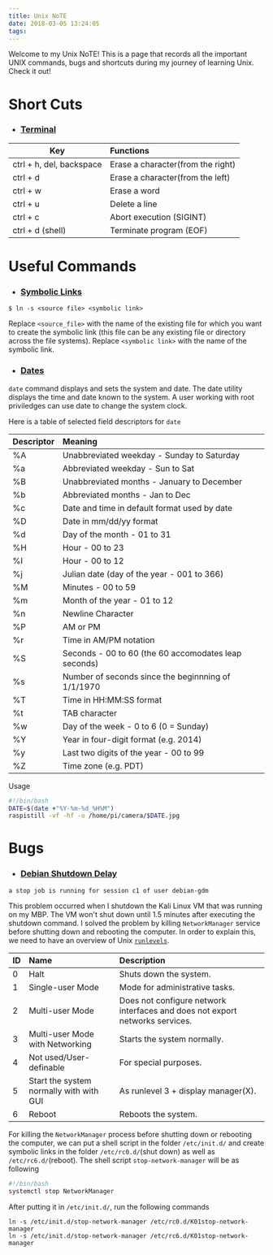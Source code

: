 ```yaml
---
title: Unix NoTE
date: 2018-03-05 13:24:05
tags:
---
```


Welcome to my Unix NoTE! This is a page that records all the important UNIX commands, bugs and shortcuts during my journey of learning Unix. Check it out!


# Short Cuts
- ### [**Terminal**](#Terminal)

| Key     	 				| Functions            |
| ------------------------- | :--------------------|
| ctrl + h, del, backspace 	| Erase a character(from the right)| 
| ctrl + d 					| Erase a character(from the left)|
| ctrl + w                  | Erase a word |
| ctrl + u  				| Delete a line | 
| ctrl + c   				| Abort execution (SIGINT)| 
| ctrl + d (shell)  		| Terminate program (EOF) | 

# Useful Commands

- ### [**Symbolic Links**](#Symbolic-Links)
```
$ ln -s <source file> <symbolic link>
```
Replace `<source_file>` with the name of the existing file for which you want to create the symbolic link (this file can be any existing file or directory across the file systems). Replace `<symbolic link>` with the name of the symbolic link.

- ### [**Dates**](#Dates)
`date` command displays and sets the system and date. The date utility displays the time and date known to the system. A user working with root priviledges can use date to change the system clock.

Here is a table of selected field descriptors for `date`

| Descriptor | Meaning 							  		  |
| ---------- | :----------------------------------------- |
| %A 		 | Unabbreviated weekday - Sunday to Saturday |
| %a   		 | Abbreviated weekday - Sun to Sat | 
| %B 		 | Unabbreviated months - January to December | 
| %b   		 | Abbreviated months - Jan to Dec |
| %c         | Date and time in default format used by date|
| %D  		 | Date in mm/dd/yy format | 
| %d 	 	 | Day of the month - 01 to 31 | 
| %H         | Hour - 00 to 23 | 
| %I      	 | Hour - 00 to 12 |
| %j  		 | Julian date (day of the year - 001 to 366)|
| %M         | Minutes - 00 to 59 | 
| %m 	  	 | Month of the year - 01 to 12 |
| %n 		 | Newline Character | 
| %P 	     | AM or PM | 
| %r 	 	 | Time in AM/PM notation | 
| %S 		 | Seconds - 00 to 60 (the 60 accomodates leap seconds)|
| %s 		 | Number of seconds since the beginnning of 1/1/1970 |
| %T 		 | Time in HH:MM:SS format |
| %t  		 | TAB character |
| %w      	 | Day of the week - 0 to 6 (0 = Sunday) | 
| %Y  		 | Year in four-digit format (e.g. 2014) |
| %y 		 | Last two digits of the year - 00 to 99
| %Z   		 | Time zone (e.g. PDT)

Usage 
```bash
#!/bin/bash
DATE=$(date +"%Y-%m-%d_%H%M")
raspistill -vf -hf -o /home/pi/camera/$DATE.jpg
```

# Bugs

- ### [**Debian Shutdown Delay**](#Debian-Shutdown-Delay)
```
a stop job is running for session c1 of user debian-gdm
```
This problem occurred when I shutdown the Kali Linux VM that was running on my MBP. The VM won't shut down until 1.5 minutes after executing the shutdown command. I solved the problem by killing `NetworkManager` service before shutting down and rebooting the computer. In order to explain this, we need to have an overview of Unix [`runlevels`](https://www.liquidweb.com/kb/linux-runlevels-explained/).

| ID  |Name                               		| Description
| --- |:----------------------------------------| :--------------------------------------------------------------------------|
| 0   |Halt                               		| Shuts down the system.													  |
| 1   |Single-user Mode                   		| Mode for administrative tasks.											  |
| 2   |Multi-user Mode                    		| Does not configure network interfaces and does not export networks services.|
| 3   |Multi-user Mode with Networking    		| Starts the system normally.												  |
| 4   |Not used/User-definable              	| For special purposes.														  |
| 5   |Start the system normally with with GUI  | As runlevel 3 + display manager(X).										  |
| 6   |Reboot                             		| Reboots the system.														  |

For killing the `NetworkManager` process before shutting down or rebooting the computer, we can put a shell script in the folder `/etc/init.d/` and create symbolic links in the folder `/etc/rc0.d/`(shut down) as well as `/etc/rc6.d/`(reboot). The shell script `stop-network-manager` will be as following 
```bash
#!/bin/bash
systemctl stop NetworkManager
```
After putting it in `/etc/init.d/`, run the following commands
```
ln -s /etc/init.d/stop-network-manager /etc/rc0.d/K01stop-network-manager
ln -s /etc/init.d/stop-network-manager /etc/rc6.d/K01stop-network-manager
```
